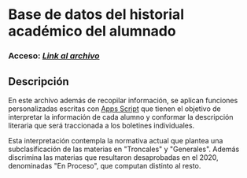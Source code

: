 # Base de datos del historial académico del alumnado

### Acceso: ***[Link al archivo](https://docs.google.com/spreadsheets/d/15qSmO_CP4Mwf0XwFyY7r2oF6IAFDoz2Hsp-ApKa32uM/edit#gid=1441054723)***  

## Descripción

En este archivo además de recopilar información, se aplican funciones personalizadas escritas con [Apps Script](https://workspace.google.com/intl/es-419_ar/products/apps-script/) que tienen el objetivo de interpretar la información de cada alumno y conformar la descripción literaria que será traccionada a los boletines individuales.

Esta interpretación contempla la normativa actual que plantea una subclasificación de las materias en "Troncales" y "Generales". Además discrimina las materias que resultaron desaprobadas en el 2020, denominadas "En Proceso", que computan distinto al resto.
